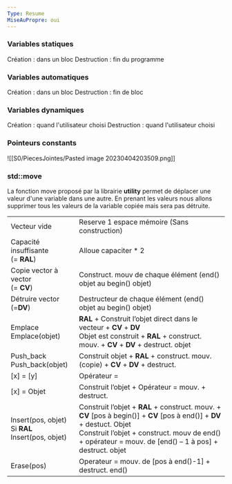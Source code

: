 ```yaml
---
Type: Resume
MiseAuPropre: oui
---
```


### Variables statiques
Création : dans un bloc
Destruction : fin du programme

### Variables automatiques
Création : dans un bloc
Destruction : fin de bloc

### Variables dynamiques
Création : quand l'utilisateur choisi
Destruction : quand l'utilisateur choisi

### Pointeurs constants
![[S0/PiecesJointes/Pasted image 20230404203509.png]]
### std::move
La fonction move proposé par la librairie **utility** permet de déplacer une valeur d'une variable dans une autre. En prenant les valeurs nous allons supprimer tous les valeurs de la variable copiée mais sera pas détruite.


|                                                        |                                                                                                                                                                                                                                     |
| ------------------------------------------------------ | ----------------------------------------------------------------------------------------------------------------------------------------------------------------------------------------------------------------------------------- |
| Vecteur vide                                           | Reserve 1 espace mémoire (Sans construction)                                                                                                                                                                                        |
| Capacité insuffisante<br>(= **RAL**)                   | Alloue capaciter * 2                                                                                                                                                                                                                |
| Copie vector à vector<br>(= **CV**)                    | Construct. mouv de chaque élément (end() objet au begin() objet)                                                                                                                                                                    |
| Détruire vector<br>(=**DV**)                           | Destructeur de chaque élément (end() objet au begin() objet)                                                                                                                                                                        |
| Emplace<br>Emplace(objet)                              | **RAL** + Construit l’objet direct dans le vecteur + **CV** + **DV**<br>Objet est construit + **RAL** + construct. mouv. + **CV** + **DV** + destruct. objet                                                                        |
| Push_back<br>Push_back(objet)                          | Construit objet + **RAL** + construct. mouv. (copie) + **CV** + **DV** + destruct.                                                                                                                                                  |
| [x] = [y]                                              | Opérateur =                                                                                                                                                                                                                         |
| [x] = Objet                                            | Construit l’objet + Opérateur = mouv. + destruct.                                                                                                                                                                                   |
| Insert(pos, objet)<br>Si **RAL**<br>Insert(pos, objet) | Construit l’objet + **RAL** + construct. mouv. + **CV** [pos à begin()] + **CV** [pos à end()] + **DV** + destuct. Objet<br>Construit l’objet + construct. mouv de end() + opérateur = mouv. de [end() – 1 à pos] + destruct. objet |
| Erase(pos)                                             | Operateur = mouv. de [pos à end()-1] + destruct. end()                                                                                                                                                                              |

